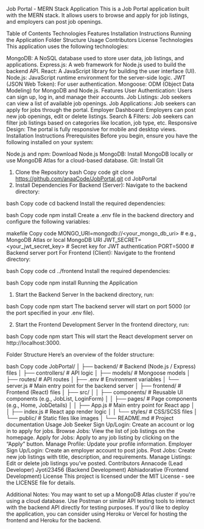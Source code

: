 Job Portal - MERN Stack Application
This is a Job Portal application built with the MERN stack. It allows users to browse and apply for job listings, and employers can post job openings.

Table of Contents
Technologies
Features
Installation Instructions
Running the Application
Folder Structure
Usage
Contributors
License
Technologies
This application uses the following technologies:

MongoDB: A NoSQL database used to store user data, job listings, and applications.
Express.js: A web framework for Node.js used to build the backend API.
React: A JavaScript library for building the user interface (UI).
Node.js: JavaScript runtime environment for the server-side logic.
JWT (JSON Web Token): For user authentication.
Mongoose: ODM (Object Data Modeling) for MongoDB and Node.js.
Features
User Authentication: Users can sign up, log in, and manage their accounts.
Job Listings: Job seekers can view a list of available job openings.
Job Applications: Job seekers can apply for jobs through the portal.
Employer Dashboard: Employers can post new job openings, edit or delete listings.
Search & Filters: Job seekers can filter job listings based on categories like location, job type, etc.
Responsive Design: The portal is fully responsive for mobile and desktop views.
Installation Instructions
Prerequisites
Before you begin, ensure you have the following installed on your system:

Node.js and npm: Download Node.js
MongoDB: Install MongoDB locally or use MongoDB Atlas for a cloud-based database.
Git: Install Git
1. Clone the Repository
bash
Copy code
git clone https://github.com/anaaCode/JobPortal.git
cd JobPortal
2. Install Dependencies
For Backend (Server):
Navigate to the backend directory:

bash
Copy code
cd backend
Install the required dependencies:

bash
Copy code
npm install
Create a .env file in the backend directory and configure the following variables:

makefile
Copy code
MONGO_URI=mongodb://<your_mongo_db_uri>  # e.g., MongoDB Atlas or local MongoDB URI
JWT_SECRET=<your_jwt_secret_key>  # Secret key for JWT authentication
PORT=5000  # Backend server port
For Frontend (Client):
Navigate to the frontend directory:

bash
Copy code
cd ../frontend
Install the required dependencies:

bash
Copy code
npm install
Running the Application
1. Start the Backend Server
In the backend directory, run:

bash
Copy code
npm start
The backend server will start on port 5000 (or the port specified in your .env file).

2. Start the Frontend Development Server
In the frontend directory, run:

bash
Copy code
npm start
This will start the React development server on http://localhost:3000.

Folder Structure
Here’s an overview of the folder structure:

bash
Copy code
JobPortal/
│
├── backend/                 # Backend (Node.js / Express) files
│   ├── controllers/         # API logic
│   ├── models/              # Mongoose models
│   ├── routes/              # API routes
│   ├── .env                 # Environment variables
│   └── server.js            # Main entry point for the backend server
│
├── frontend/                # Frontend (React) files
│   ├── src/
│   │   ├── components/      # Reusable UI components (e.g., JobList, LoginForm)
│   │   ├── pages/           # Page components (e.g., Home, JobDetails)
│   │   ├── App.js           # Main entry point for React app
│   │   ├── index.js         # React app render logic
│   │   └── styles/          # CSS/SCSS files
│   └── public/              # Static files like images
│
└── README.md                # Project documentation
Usage
Job Seeker
Sign Up/Login: Create an account or log in to apply for jobs.
Browse Jobs: View the list of job listings on the homepage.
Apply for Jobs: Apply to any job listing by clicking on the “Apply” button.
Manage Profile: Update your profile information.
Employer
Sign Up/Login: Create an employer account to post jobs.
Post Jobs: Create new job listings with title, description, and requirements.
Manage Listings: Edit or delete job listings you’ve posted.
Contributors
Annacode (Lead Developer)
Jyoti23456 (Backend Development)
Abhiadorative (Frontend Development)
License
This project is licensed under the MIT License - see the LICENSE file for details.

Additional Notes:
You may want to set up a MongoDB Atlas cluster if you're using a cloud database.
Use Postman or similar API testing tools to interact with the backend API directly for testing purposes.
If you'd like to deploy the application, you can consider using Heroku or Vercel for hosting the frontend and Heroku for the backend.
